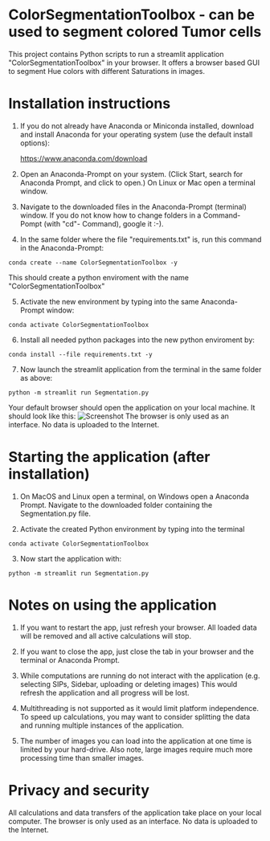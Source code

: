 # ColorSegmentationToolbox - can be used to segment colored Tumor cells

This project contains Python scripts to run a streamlit application "ColorSegmentationToolbox" in your browser. It offers a browser based GUI to segment Hue colors with different Saturations in images.

# Installation instructions

1. If you do not already have Anaconda or Miniconda installed, download and install Anaconda for your operating system (use the default install options):

	https://www.anaconda.com/download

2. Open an Anaconda-Prompt on your system. (Click Start, search for Anaconda Prompt, and click to open.) On Linux or Mac open a terminal window.

3. Navigate to the downloaded files in the Anaconda-Prompt (terminal) window. If you do not know how to change folders in a Command-Pompt (with "cd"- Command), google it :-). 

4. In the same folder where the file "requirements.txt" is, run this command in the Anaconda-Prompt:

```shell
conda create --name ColorSegmentationToolbox -y
```

This should create a python enviroment with the name "ColorSegmentationToolbox" 


5. Activate the new environment by typing into the same Anaconda-Prompt window:

```shell
conda activate ColorSegmentationToolbox
```

6. Install all needed python packages into the new python enviroment by:

```shell
conda install --file requirements.txt -y
```
	
7. Now launch the streamlit application from the terminal in the same folder as above:

```shell
python -m streamlit run Segmentation.py
```

Your default browser should open the application on your local machine. It should look like this: 
![Screenshot](https://github.com/RBartho/ColorSegmentationToolbox/tree/main/images/toolbox_screenshot.png)
The browser is only used as an interface. No data is uploaded to the Internet.

# Starting the application (after installation)

1. On MacOS and Linux open a terminal, on Windows open a Anaconda Prompt. Navigate to the downloaded folder containing the Segmentation.py file.

2. Activate the created Python environment by typing into the terminal
```shell
conda activate ColorSegmentationToolbox
```
3. Now start the application with:

```shell
python -m streamlit run Segmentation.py
 ```

# Notes on using the application

1. If you want to restart the app, just refresh your browser. All loaded data will be removed and all active calculations will stop.

2. If you want to close the app, just close the tab in your browser and the terminal or Anaconda Prompt.

3. While computations are running do not interact with the application (e.g. selecting SIPs, Sidebar, uploading or deleting images) This would refresh the application and all progress will be lost.

4. Multithreading is not supported as it would limit platform independence. To speed up calculations, you may want to consider splitting the data and running multiple instances of the application.

5. The number of images you can load into the application at one time is limited by your hard-drive. Also note, large images require much more processing time than smaller images.

# Privacy and security
All calculations and data transfers of the application take place on your local computer. The browser is only used as an interface. No data is uploaded to the Internet.
